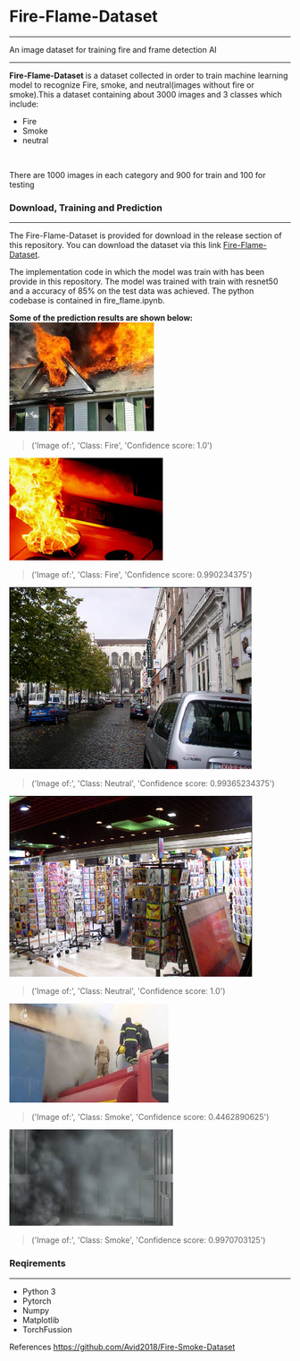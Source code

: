 
# Fire-Flame-Dataset
___
An image dataset for training fire and frame detection AI
___
<strong> Fire-Flame-Dataset </strong> is a dataset collected in order to train machine learning model to recognize Fire, smoke, and neutral(images without fire or smoke).This a dataset containing about 3000 images and 3 classes which include:
* Fire 
* Smoke
* neutral 
<br>

There are 1000 images in each category and 900 for train and 100 for testing

### Download, Training and Prediction
___
The Fire-Flame-Dataset is provided for download in the release section of this repository. You can download the dataset via this link [Fire-Flame-Dataset](https://github.com/DeepQuestAI/Fire-Smoke-Dataset/releases/download/v1/FIRE-SMOKE-DATASET.zip). 

The implementation code in which the model was train with has been provide in this repository. The model was trained with train with resnet50 and a accuracy of 85% on the test data was achieved. The python codebase is contained in fire_flame.ipynb. 

<strong>Some of the prediction results are shown below:</strong> <br>
![fire_1](./Assets/fire_1.jpg)
> ('Image of:', 'Class: Fire', 'Confidence score: 1.0') 

![fire_2](./Assets/fire_2.jpg)
> ('Image of:', 'Class: Fire', 'Confidence score: 0.990234375') 

![neutral_1](./Assets/neutral_1.jpg)
> ('Image of:', 'Class: Neutral', 'Confidence score: 0.99365234375') 

![neutral_2](./Assets/neutral_2.jpg)
> ('Image of:', 'Class: Neutral', 'Confidence score: 1.0') 

![smoke_1](./Assets/smoke_1.jpg)
> ('Image of:', 'Class: Smoke', 'Confidence score: 0.4462890625') 

![smoke_1](./Assets/smoke_2.jpg)
> ('Image of:', 'Class: Smoke', 'Confidence score: 0.9970703125') 

### Reqirements
___
* Python 3
* Pytorch
* Numpy
* Matplotlib
* TorchFussion

References
https://github.com/Avid2018/Fire-Smoke-Dataset
